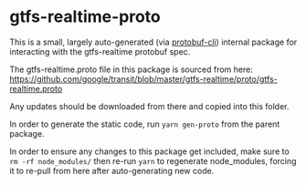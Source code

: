 # gtfs-realtime-proto

This is a small, largely auto-generated (via [protobuf-cli](https://github.com/protobufjs/protobuf.js/tree/master/cli)) internal package for interacting with the gtfs-realtime protobuf spec.

The gtfs-realtime.proto file in this package is sourced from here: https://github.com/google/transit/blob/master/gtfs-realtime/proto/gtfs-realtime.proto

Any updates should be downloaded from there and copied into this folder.

In order to generate the static code, run `yarn gen-proto` from the parent package.

In order to ensure any changes to this package get included, make sure to `rm -rf node_modules/` then re-run `yarn` to regenerate node_modules, forcing it to re-pull from here after auto-generating new code.
